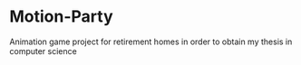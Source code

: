 # Motion-Party
Animation game project for retirement homes in order to obtain my thesis in computer science
